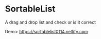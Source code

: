 # SortableList
A drag and drop list and check or is'it correct

Demo: https://sortablelist0114.netlify.com
